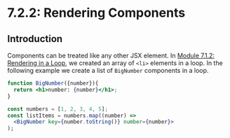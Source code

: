 # 7.2.2: Rendering Components

## Introduction

Components can be treated like any other JSX element. In [Module 7.1.2: Rendering in a Loop](../7.1-jsx-intro/7.1.2-rendering-in-a-loop.md), we created an array of `<li>` elements in a loop. In the following example we create a list of `BigNumber` components in a loop.

```jsx
function BigNumber({number}){
  return <h1>number: {number}</h1>;
}

const numbers = [1, 2, 3, 4, 5];
const listItems = numbers.map((number) =>
  <BigNumber key={number.toString()} number={number}>
);
```

